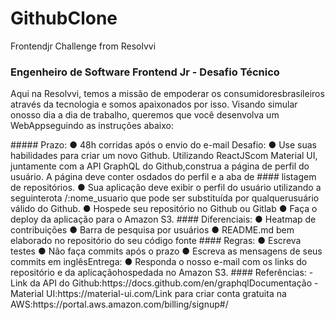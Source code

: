 # GithubClone
Frontendjr Challenge from Resolvvi


### Engenheiro de Software Frontend Jr - Desafio Técnico




<p>Aqui na Resolvvi, temos a missão de empoderar os consumidoresbrasileiros através da tecnologia e somos apaixonados por isso. Visando simular onosso dia a dia de trabalho, queremos que você desenvolva um WebAppseguindo as instruções abaixo:</p>
  ##### Prazo:
  ● 48h corridas após o envio do e-mail
  Desafio:
  ● Use suas habilidades para criar um novo Github.
  Utilizando ReactJScom Material UI, juntamente com a API GraphQL do Github,construa a página de perfil do usuário. A página deve conter osdados do perfil e a aba de     #### listagem de repositórios.
  ● Sua aplicação deve exibir o perfil do usuário utilizando a seguinterota /:nome_usuario que pode ser substituída por qualquerusuário válido do Github.
  ● Hospede seu repositório no Github ou Gitlab
  ● Faça o deploy da aplicação para o Amazon S3.
  #### Diferenciais:
  ● Heatmap de contribuições
  ● Barra de pesquisa por usuários
  ● README.md bem elaborado no repositório do seu código fonte
  #### Regras:
  ● Escreva testes
  ● Não faça commits após o prazo
  ● Escreva as mensagens de seus commits em inglêsEntrega:
  ● Responda o nosso e-mail com os links do repositório e da aplicaçãohospedada no Amazon S3.
  #### Referências:
  - Link da API do Github:https://docs.github.com/en/graphqlDocumentação 
  - Material UI:https://material-ui.com/Link para criar conta gratuita na AWS:https://portal.aws.amazon.com/billing/signup#/
